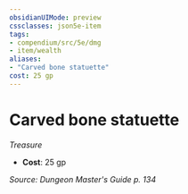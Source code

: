 ```yaml
---
obsidianUIMode: preview
cssclasses: json5e-item
tags:
- compendium/src/5e/dmg
- item/wealth
aliases: 
- "Carved bone statuette"
cost: 25 gp
---
```

# Carved bone statuette
*Treasure*  

- **Cost**: 25 gp

*Source: Dungeon Master's Guide p. 134*